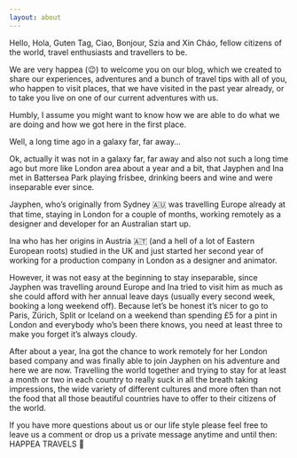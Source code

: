 ```yaml
---
layout: about
---
```


Hello, Hola, Guten Tag, Ciao, Bonjour, Szia and Xin Cháo, fellow citizens of the world, travel enthusiasts and travellers to be.

We are very happea (:wink:) to welcome you on our blog, which we created to share our experiences, adventures and a bunch of travel tips with all of you, who happen to visit places, that we have visited in the past year already, or to take you live on one of our current adventures with us.

Humbly, I assume you might want to know how we are able to do what we are doing and how we got here in the first place. 

Well, a long time ago in a galaxy far, far away…

Ok, actually it was not in a galaxy far, far away and also not such a long time ago but more like London area about a year and a bit, that Jayphen and Ina met in Battersea Park playing frisbee, drinking beers and wine and were inseparable ever since. 

Jayphen, who’s originally from Sydney :australia: was travelling Europe already at that time, staying in London for a couple of months, working remotely as a designer and developer for an Australian start up. 

Ina who has her origins in Austria :austria: (and a hell of a lot of Eastern European roots) studied in the UK and just started her second year of working for a production company in London as a designer and animator. 

However, it was not easy at the beginning to stay inseparable, since Jayphen was travelling around Europe and Ina tried to visit him as much as she could afford with her annual leave days (usually every second week, booking a long weekend off). Because let’s be honest it’s nicer to go to Paris, Zürich, Split or Iceland on a weekend than spending £5 for a pint in London and everybody who’s been there knows, you need at least three to make you forget it’s always cloudy. 

After about a year, Ina got the chance to work remotely for her London based company and was finally able to join Jayphen on his adventure and here we are now. Travelling the world together and trying to stay for at least a month or two in each country to really suck in all the breath taking impressions, the wide variety of different cultures and more often than not the food that all those beautiful countries have to offer to their citizens of the world.

If you have more questions about us or our life style please feel free to leave us a comment or drop us a private message anytime and until then: HAPPEA TRAVELS :tada:
